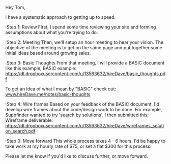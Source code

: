 Hey Tom,

I have a systematic approach to getting up to speed.

:Step 1: Review
First, I spend some time reviewing your site and forming assumptions about what you're trying to do.

:Step 2: Meeting
Then, we'll setup an hour meeting to hear your vision.
The objective of the meeting is to get on the same page and put together some initial ideas based around growing sales.

:Step 3: Basic Thoughts
From that meeting, I will provide a BASIC document like this example;
BASIC example: https://dl.dropboxusercontent.com/u/13563632/hireDave/basic_thoughts.pdf

To get an idea of what I mean by "BASIC" check out:
www.hireDave.me/notes/basic-thoughts

:Step 4: Wire frames
Based on your feedback of the BASIC document, I'd develop wire frames about the code/design work to be done.
For example, Suppfinder wanted to try 'search by solutions'. I then submitted this;
Wireframe deliverable: https://dl.dropboxusercontent.com/u/13563632/hireDave/wireframes_solution_search.pdf

:Step 0: Move forward
This whole process takes 4 - 6 hours. I'd be happy to take work at my hourly rate of $75, or set a flat $300 for this process.

Please let me know if you'd like to discuss further, or move forward.

